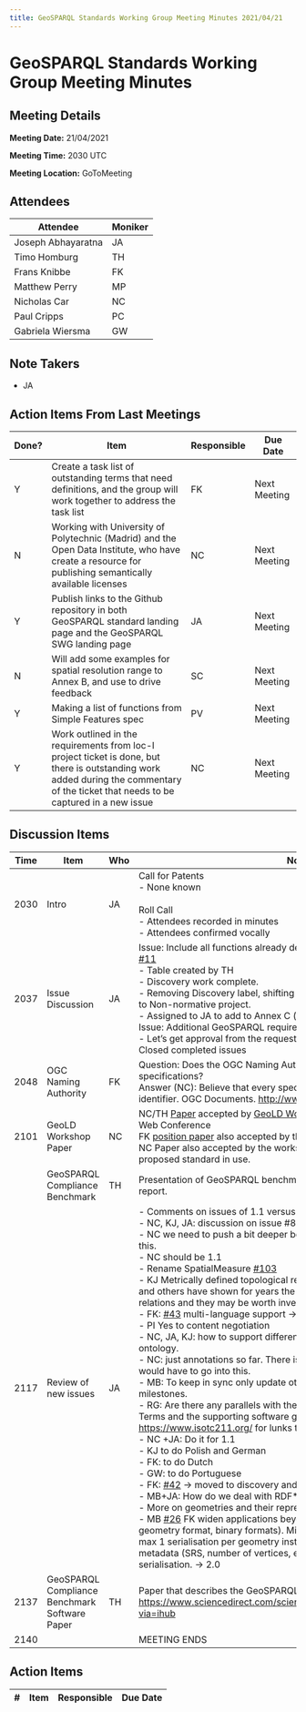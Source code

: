 ```yaml
---
title: GeoSPARQL Standards Working Group Meeting Minutes 2021/04/21
---
```

# GeoSPARQL Standards Working Group Meeting Minutes
## Meeting Details
**Meeting Date:** 21/04/2021

**Meeting Time:** 2030 UTC

**Meeting Location:** GoToMeeting  

## Attendees
| Attendee | Moniker |
| ---- | ---- |
| Joseph Abhayaratna | JA |
| Timo Homburg | TH |
| Frans Knibbe | FK |
| Matthew Perry | MP |
| Nicholas Car | NC |
| Paul Cripps | PC |
| Gabriela Wiersma | GW |

## Note Takers
- JA

## Action Items From Last Meetings
| Done? | Item | Responsible | Due Date |
| ---- | ---- | ---- | --- |
| Y | Create a task list of outstanding terms that need definitions, and the group will work together to address the task list | FK | Next Meeting |
| N | Working with University of Polytechnic (Madrid) and the Open Data Institute, who have create a resource for publishing semantically available licenses | NC | Next Meeting |
| Y | Publish links to the Github repository in both GeoSPARQL standard landing page and the GeoSPARQL SWG landing page | JA | Next Meeting |
| N | Will add some examples for spatial resolution range to Annex B, and use to drive feedback | SC | Next Meeting |
| Y | Making a list of functions from Simple Features spec | PV | Next Meeting |
| Y | Work outlined in the requirements from loc-I project ticket is done, but there is outstanding work added during the commentary of the ticket that needs to be captured in a new issue | NC | Next Meeting |

## Discussion Items
| Time | Item | Who | Notes |
| ---- | ---- | ---- | ---- |
| 2030 | Intro | JA | Call for Patents<br>- None known<br/><br/>Roll Call<br/>- Attendees recorded in minutes<br/>- Attendees confirmed vocally |
| 2037 | Issue Discussion | JA | Issue: Include all functions already described in Simple Features for SQL [#11](https://github.com/opengeospatial/ogc-geosparql/issues/11)<br/>- Table created by TH<br/>- Discovery work complete.<br/>- Removing Discovery label, shifting to Done in iteration 1 project, added to Non-normative project.<br/>- Assigned to JA to add to Annex C (make generic, and add table)<br/>Issue: Additional GeoSPARQL requirements from Loc-I project [#33](https://github.com/opengeospatial/ogc-geosparql/issues/33)<br/>- Let’s get approval from the requestor to close this issue (Simon Cox)<br/>Closed completed issues |
| 2048 | OGC Naming Authority | FK | Question: Does the OGC Naming Authority have document links for their specifications?<br/>Answer (NC): Believe that every specification now has a persistent identifier. OGC Documents. http://www.opengis.net/def/docs |
| 2101 | GeoLD Workshop Paper | NC | NC/TH [Paper](https://github.com/surroundaustralia/geosparql11-geold-paper) accepted by [GeoLD Workshop](https://dice-group.github.io/GeoLD2021/) in the European Semantic Web Conference<br/>FK [position paper](https://easychair.org/conferences/submission_download?track=270402;submission=5351153;a=26052672;upload=112378) also accepted by the workshop.<br/>NC Paper also accepted by the workshop. Talks about GeoSPARQL 1.1 proposed standard in use. |
<br/> | GeoSPARQL Compliance Benchmark | TH | Presentation of GeoSPARQL benchmark: what and when? Nothing new to report.|
| 2117 | Review of new issues | JA | - Comments on issues of 1.1 versus 2.0<br/>- NC, KJ, JA: discussion on issue #83 on spatial measures.<br/>- NC we need to push a bit deeper beyond simple comment to address this.<br/>- NC should be 1.1<br/>- Rename SpatialMeasure [#103](https://github.com/opengeospatial/ogc-geosparql/issues/103)<br/>- KJ Metrically defined topological relations  → Egenhofer and Celementini and others have shown for years the need for going beyond crisp RC8 relations and they may be worth investigating at some stage. Maybe 1.2<br/>- FK: [#43](https://github.com/opengeospatial/ogc-geosparql/issues/43) multi-language support → content negotiation<br/>- PI Yes to content negotiation<br/>- NC, JA, KJ: how to support different languages in the GeoSPARQL ontology.<br/>- NC: just annotations so far. There is more here and a lot of research would have to go into this.<br/>- MB: To keep in sync only update other languages than English after milestones.<br/>- RG: Are there any parallels with the TC211 multi-lingual glossary of Terms and the supporting software geolexica? cf https://www.isotc211.org/ for lunks to both<br/>- NC +JA: Do it for 1.1<br/>- KJ to do Polish and German<br/>- FK: to do Dutch<br/>- GW: to do  Portuguese<br/>- FK: [#42](https://github.com/opengeospatial/ogc-geosparql/issues/42) → moved to discovery and 1.2 or 2.0<br/>- MB+JA: How do we deal with RDF* and SPARQL* → moved to questions<br/>- More on geometries and their representation beyond literals → 2.0<br/>- MB [#26](https://github.com/opengeospatial/ogc-geosparql/issues/26) FK widen applications beyond geographic data (3D, any geometry format, binary formats). Might need to implement a restriction to max 1 serialisation per geometry instance  (breaking change) for adding metadata (SRS, number of vertices, etc.) regarding the geometry serialisation. -> 2.0  |
| 2137 | GeoSPARQL Compliance Benchmark Software Paper | TH | Paper that describes the GeoSPARQL Benchmark software in detail: https://www.sciencedirect.com/science/article/pii/S2665963821000191?via=ihub |
| 2140 | | | MEETING ENDS |

## Action Items
| \# | Item | Responsible | Due Date |
| ---- | ---- | ---- | ---- |

